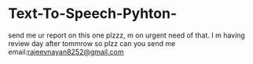 # Text-To-Speech-Pyhton-
send me ur report on this one plzzz, m on urgent need of that. I m having review day after tommrow so plzz can you send me 
email:rajeevnayan8252@gmail.com
